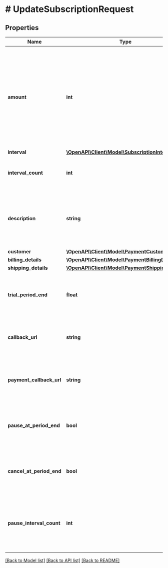 # # UpdateSubscriptionRequest

## Properties

Name | Type | Description | Notes
------------ | ------------- | ------------- | -------------
**amount** | **int** | Amount intended to be collected by this payment. A positive integer representing how much to charge in the smallest currency unit (e.g., 100 cents to charge 1.00 USD). | [optional] 
**interval** | [**\OpenAPI\Client\Model\SubscriptionInterval**](SubscriptionInterval.md) |  | [optional] 
**interval_count** | **int** | Number of intervals between subscription payments. | [optional] 
**description** | **string** | An arbitrary string attached to the subscription. Often useful for displaying to users. | [optional] 
**customer** | [**\OpenAPI\Client\Model\PaymentCustomer**](PaymentCustomer.md) |  | [optional] 
**billing_details** | [**\OpenAPI\Client\Model\PaymentBillingDetails**](PaymentBillingDetails.md) |  | [optional] 
**shipping_details** | [**\OpenAPI\Client\Model\PaymentShippingDetails**](PaymentShippingDetails.md) |  | [optional] 
**trial_period_end** | **float** | The end date of the trial period. Measured in seconds since the Unix epoch. | [optional] 
**callback_url** | **string** | The URL will be called each time subscription status changes. | [optional] 
**payment_callback_url** | **string** | The URL will be called each time subscription creates a new payments. | [optional] 
**pause_at_period_end** | **bool** | If true, the subscription will be paused at the end of the current period. | [optional] 
**cancel_at_period_end** | **bool** | If true, the subscription will be canceled at the end of the current period. | [optional] 
**pause_interval_count** | **int** | Number of intervals when subscription will be paused before it activates again. | [optional] 

[[Back to Model list]](../../README.md#documentation-for-models) [[Back to API list]](../../README.md#documentation-for-api-endpoints) [[Back to README]](../../README.md)


